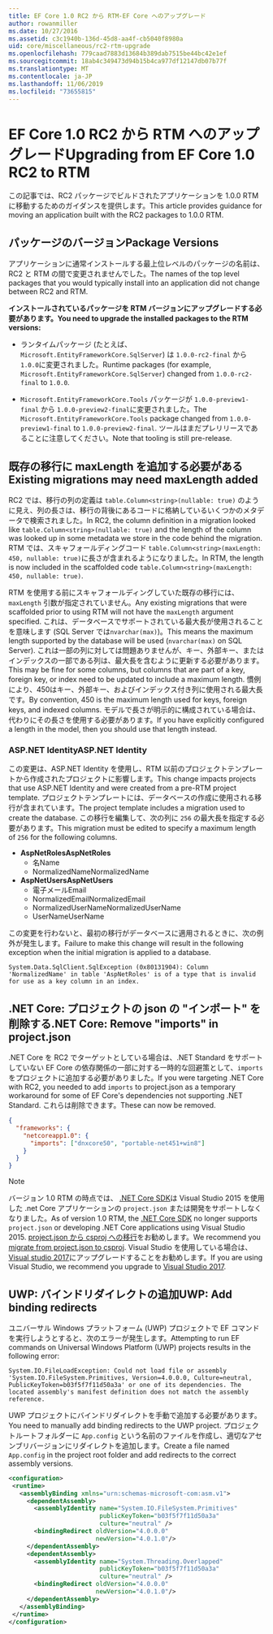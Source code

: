 ```yaml
---
title: EF Core 1.0 RC2 から RTM-EF Core へのアップグレード
author: rowanmiller
ms.date: 10/27/2016
ms.assetid: c3c1940b-136d-45d8-aa4f-cb5040f8980a
uid: core/miscellaneous/rc2-rtm-upgrade
ms.openlocfilehash: 779caad7883d13684b389dab7515be44bc42e1ef
ms.sourcegitcommit: 18ab4c349473d94b15b4ca977df12147db07b77f
ms.translationtype: MT
ms.contentlocale: ja-JP
ms.lasthandoff: 11/06/2019
ms.locfileid: "73655815"
---
```

# <a name="upgrading-from-ef-core-10-rc2-to-rtm"></a><span data-ttu-id="87265-102">EF Core 1.0 RC2 から RTM へのアップグレード</span><span class="sxs-lookup"><span data-stu-id="87265-102">Upgrading from EF Core 1.0 RC2 to RTM</span></span>

<span data-ttu-id="87265-103">この記事では、RC2 パッケージでビルドされたアプリケーションを 1.0.0 RTM に移動するためのガイダンスを提供します。</span><span class="sxs-lookup"><span data-stu-id="87265-103">This article provides guidance for moving an application built with the RC2 packages to 1.0.0 RTM.</span></span>

## <a name="package-versions"></a><span data-ttu-id="87265-104">パッケージのバージョン</span><span class="sxs-lookup"><span data-stu-id="87265-104">Package Versions</span></span>

<span data-ttu-id="87265-105">アプリケーションに通常インストールする最上位レベルのパッケージの名前は、RC2 と RTM の間で変更されませんでした。</span><span class="sxs-lookup"><span data-stu-id="87265-105">The names of the top level packages that you would typically install into an application did not change between RC2 and RTM.</span></span>

<span data-ttu-id="87265-106">**インストールされているパッケージを RTM バージョンにアップグレードする必要があります。**</span><span class="sxs-lookup"><span data-stu-id="87265-106">**You need to upgrade the installed packages to the RTM versions:**</span></span>

* <span data-ttu-id="87265-107">ランタイムパッケージ (たとえば、`Microsoft.EntityFrameworkCore.SqlServer`) は `1.0.0-rc2-final` から `1.0.0`に変更されました。</span><span class="sxs-lookup"><span data-stu-id="87265-107">Runtime packages (for example, `Microsoft.EntityFrameworkCore.SqlServer`) changed from `1.0.0-rc2-final` to `1.0.0`.</span></span>

* <span data-ttu-id="87265-108">`Microsoft.EntityFrameworkCore.Tools` パッケージが `1.0.0-preview1-final` から `1.0.0-preview2-final`に変更されました。</span><span class="sxs-lookup"><span data-stu-id="87265-108">The `Microsoft.EntityFrameworkCore.Tools` package changed from `1.0.0-preview1-final` to `1.0.0-preview2-final`.</span></span> <span data-ttu-id="87265-109">ツールはまだプレリリースであることに注意してください。</span><span class="sxs-lookup"><span data-stu-id="87265-109">Note that tooling is still pre-release.</span></span>

## <a name="existing-migrations-may-need-maxlength-added"></a><span data-ttu-id="87265-110">既存の移行に maxLength を追加する必要がある</span><span class="sxs-lookup"><span data-stu-id="87265-110">Existing migrations may need maxLength added</span></span>

<span data-ttu-id="87265-111">RC2 では、移行の列の定義は `table.Column<string>(nullable: true)` のように見え、列の長さは、移行の背後にあるコードに格納しているいくつかのメタデータで検索されました。</span><span class="sxs-lookup"><span data-stu-id="87265-111">In RC2, the column definition in a migration looked like `table.Column<string>(nullable: true)` and the length of the column was looked up in some metadata we store in the code behind the migration.</span></span> <span data-ttu-id="87265-112">RTM では、スキャフォールディングコード `table.Column<string>(maxLength: 450, nullable: true)`に長さが含まれるようになりました。</span><span class="sxs-lookup"><span data-stu-id="87265-112">In RTM, the length is now included in the scaffolded code `table.Column<string>(maxLength: 450, nullable: true)`.</span></span>

<span data-ttu-id="87265-113">RTM を使用する前にスキャフォールディングしていた既存の移行には、`maxLength` 引数が指定されていません。</span><span class="sxs-lookup"><span data-stu-id="87265-113">Any existing migrations that were scaffolded prior to using RTM will not have the `maxLength` argument specified.</span></span> <span data-ttu-id="87265-114">これは、データベースでサポートされている最大長が使用されることを意味します (SQL Server では`nvarchar(max)`)。</span><span class="sxs-lookup"><span data-stu-id="87265-114">This means the maximum length supported by the database will be used (`nvarchar(max)` on SQL Server).</span></span> <span data-ttu-id="87265-115">これは一部の列に対しては問題ありませんが、キー、外部キー、またはインデックスの一部である列は、最大長を含むように更新する必要があります。</span><span class="sxs-lookup"><span data-stu-id="87265-115">This may be fine for some columns, but columns that are part of a key, foreign key, or index need to be updated to include a maximum length.</span></span> <span data-ttu-id="87265-116">慣例により、450はキー、外部キー、およびインデックス付き列に使用される最大長です。</span><span class="sxs-lookup"><span data-stu-id="87265-116">By convention, 450 is the maximum length used for keys, foreign keys, and indexed columns.</span></span> <span data-ttu-id="87265-117">モデルで長さが明示的に構成されている場合は、代わりにその長さを使用する必要があります。</span><span class="sxs-lookup"><span data-stu-id="87265-117">If you have explicitly configured a length in the model, then you should use that length instead.</span></span>

### <a name="aspnet-identity"></a><span data-ttu-id="87265-118">ASP.NET Identity</span><span class="sxs-lookup"><span data-stu-id="87265-118">ASP.NET Identity</span></span>

<span data-ttu-id="87265-119">この変更は、ASP.NET Identity を使用し、RTM 以前のプロジェクトテンプレートから作成されたプロジェクトに影響します。</span><span class="sxs-lookup"><span data-stu-id="87265-119">This change impacts projects that use ASP.NET Identity and were created from a pre-RTM project template.</span></span> <span data-ttu-id="87265-120">プロジェクトテンプレートには、データベースの作成に使用される移行が含まれています。</span><span class="sxs-lookup"><span data-stu-id="87265-120">The project template includes a migration used to create the database.</span></span> <span data-ttu-id="87265-121">この移行を編集して、次の列に `256` の最大長を指定する必要があります。</span><span class="sxs-lookup"><span data-stu-id="87265-121">This migration must be edited to specify a maximum length of `256` for the following columns.</span></span>

* <span data-ttu-id="87265-122">**AspNetRoles**</span><span class="sxs-lookup"><span data-stu-id="87265-122">**AspNetRoles**</span></span>
  * <span data-ttu-id="87265-123">名</span><span class="sxs-lookup"><span data-stu-id="87265-123">Name</span></span>
  * <span data-ttu-id="87265-124">NormalizedName</span><span class="sxs-lookup"><span data-stu-id="87265-124">NormalizedName</span></span>
* <span data-ttu-id="87265-125">**AspNetUsers**</span><span class="sxs-lookup"><span data-stu-id="87265-125">**AspNetUsers**</span></span>
  * <span data-ttu-id="87265-126">電子メール</span><span class="sxs-lookup"><span data-stu-id="87265-126">Email</span></span>
  * <span data-ttu-id="87265-127">NormalizedEmail</span><span class="sxs-lookup"><span data-stu-id="87265-127">NormalizedEmail</span></span>
  * <span data-ttu-id="87265-128">NormalizedUserName</span><span class="sxs-lookup"><span data-stu-id="87265-128">NormalizedUserName</span></span>
  * <span data-ttu-id="87265-129">UserName</span><span class="sxs-lookup"><span data-stu-id="87265-129">UserName</span></span>

<span data-ttu-id="87265-130">この変更を行わないと、最初の移行がデータベースに適用されるときに、次の例外が発生します。</span><span class="sxs-lookup"><span data-stu-id="87265-130">Failure to make this change will result in the following exception when the initial migration is applied to a database.</span></span>

``` Console
System.Data.SqlClient.SqlException (0x80131904): Column 'NormalizedName' in table 'AspNetRoles' is of a type that is invalid for use as a key column in an index.
```

## <a name="net-core-remove-imports-in-projectjson"></a><span data-ttu-id="87265-131">.NET Core: プロジェクトの json の "インポート" を削除する</span><span class="sxs-lookup"><span data-stu-id="87265-131">.NET Core: Remove "imports" in project.json</span></span>

<span data-ttu-id="87265-132">.NET Core を RC2 でターゲットとしている場合は、.NET Standard をサポートしていない EF Core の依存関係の一部に対する一時的な回避策として、`imports` をプロジェクトに追加する必要がありました。</span><span class="sxs-lookup"><span data-stu-id="87265-132">If you were targeting .NET Core with RC2, you needed to add `imports` to project.json as a temporary workaround for some of EF Core's dependencies not supporting .NET Standard.</span></span> <span data-ttu-id="87265-133">これらは削除できます。</span><span class="sxs-lookup"><span data-stu-id="87265-133">These can now be removed.</span></span>

``` json
{
  "frameworks": {
    "netcoreapp1.0": {
      "imports": ["dnxcore50", "portable-net451+win8"]
    }
  }
}
```

> [!NOTE]  
> <span data-ttu-id="87265-134">バージョン 1.0 RTM の時点では、 [.NET Core SDK](https://www.microsoft.com/net/download/core)は Visual Studio 2015 を使用した .net Core アプリケーションの `project.json` または開発をサポートしなくなりました。</span><span class="sxs-lookup"><span data-stu-id="87265-134">As of version 1.0 RTM, the [.NET Core SDK](https://www.microsoft.com/net/download/core) no longer supports `project.json` or developing .NET Core applications using Visual Studio 2015.</span></span> <span data-ttu-id="87265-135">[project.json から csproj への移行](https://docs.microsoft.com/dotnet/articles/core/migration/)をお勧めします。</span><span class="sxs-lookup"><span data-stu-id="87265-135">We recommend you [migrate from project.json to csproj](https://docs.microsoft.com/dotnet/articles/core/migration/).</span></span> <span data-ttu-id="87265-136">Visual Studio を使用している場合は、 [Visual studio 2017](https://www.visualstudio.com/downloads/)にアップグレードすることをお勧めします。</span><span class="sxs-lookup"><span data-stu-id="87265-136">If you are using Visual Studio, we recommend you upgrade to [Visual Studio 2017](https://www.visualstudio.com/downloads/).</span></span>

## <a name="uwp-add-binding-redirects"></a><span data-ttu-id="87265-137">UWP: バインドリダイレクトの追加</span><span class="sxs-lookup"><span data-stu-id="87265-137">UWP: Add binding redirects</span></span>

<span data-ttu-id="87265-138">ユニバーサル Windows プラットフォーム (UWP) プロジェクトで EF コマンドを実行しようとすると、次のエラーが発生します。</span><span class="sxs-lookup"><span data-stu-id="87265-138">Attempting to run EF commands on Universal Windows Platform (UWP) projects results in the following error:</span></span>

```output
System.IO.FileLoadException: Could not load file or assembly 'System.IO.FileSystem.Primitives, Version=4.0.0.0, Culture=neutral, PublicKeyToken=b03f5f7f11d50a3a' or one of its dependencies. The located assembly's manifest definition does not match the assembly reference.
```

<span data-ttu-id="87265-139">UWP プロジェクトにバインドリダイレクトを手動で追加する必要があります。</span><span class="sxs-lookup"><span data-stu-id="87265-139">You need to manually add binding redirects to the UWP project.</span></span> <span data-ttu-id="87265-140">プロジェクトルートフォルダーに `App.config` という名前のファイルを作成し、適切なアセンブリバージョンにリダイレクトを追加します。</span><span class="sxs-lookup"><span data-stu-id="87265-140">Create a file named `App.config` in the project root folder and add redirects to the correct assembly versions.</span></span>

```xml
<configuration>
 <runtime>
   <assemblyBinding xmlns="urn:schemas-microsoft-com:asm.v1">
     <dependentAssembly>
       <assemblyIdentity name="System.IO.FileSystem.Primitives"
                         publicKeyToken="b03f5f7f11d50a3a"
                         culture="neutral" />
       <bindingRedirect oldVersion="4.0.0.0"
                        newVersion="4.0.1.0"/>
     </dependentAssembly>
     <dependentAssembly>
       <assemblyIdentity name="System.Threading.Overlapped"
                         publicKeyToken="b03f5f7f11d50a3a"
                         culture="neutral" />
       <bindingRedirect oldVersion="4.0.0.0"
                        newVersion="4.0.1.0"/>
     </dependentAssembly>
   </assemblyBinding>
 </runtime>
</configuration>
```
